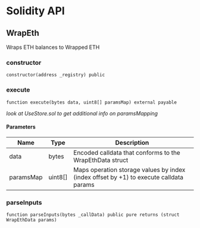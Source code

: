# Solidity API

## WrapEth

Wraps ETH balances to Wrapped ETH

### constructor

```solidity
constructor(address _registry) public
```

### execute

```solidity
function execute(bytes data, uint8[] paramsMap) external payable
```

_look at UseStore.sol to get additional info on paramsMapping_

#### Parameters

| Name | Type | Description |
| ---- | ---- | ----------- |
| data | bytes | Encoded calldata that conforms to the WrapEthData struct |
| paramsMap | uint8[] | Maps operation storage values by index (index offset by +1) to execute calldata params |

### parseInputs

```solidity
function parseInputs(bytes _callData) public pure returns (struct WrapEthData params)
```

